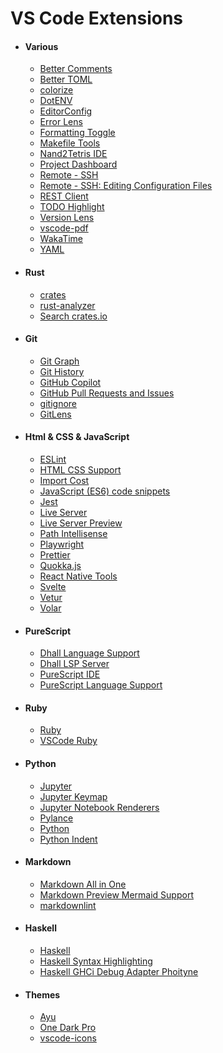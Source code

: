 # VS Code Extensions

- #### Various

  - [Better Comments](https://marketplace.visualstudio.com/items?itemName=aaron-bond.better-comments)
  - [Better TOML](https://marketplace.visualstudio.com/items?itemName=bungcip.better-toml)
  - [colorize](https://marketplace.visualstudio.com/items?itemName=kamikillerto.vscode-colorize)
  - [DotENV](https://marketplace.visualstudio.com/items?itemName=mikestead.dotenv)
  - [EditorConfig](https://marketplace.visualstudio.com/items?itemName=EditorConfig.EditorConfig)
  - [Error Lens](https://marketplace.visualstudio.com/items?itemName=usernamehw.errorlens)
  - [Formatting Toggle](https://marketplace.visualstudio.com/items?itemName=tombonnike.vscode-status-bar-format-toggle)
  - [Makefile Tools](https://marketplace.visualstudio.com/items?itemName=ms-vscode.makefile-tools)
  - [Nand2Tetris IDE](https://marketplace.visualstudio.com/items?itemName=AvivYaish.nand-ide)
  - [Project Dashboard](https://marketplace.visualstudio.com/items?itemName=kruemelkatze.vscode-dashboard)
  - [Remote - SSH](https://marketplace.visualstudio.com/items?itemName=ms-vscode-remote.remote-ssh)
  - [Remote - SSH: Editing Configuration Files](https://marketplace.visualstudio.com/items?itemName=ms-vscode-remote.remote-ssh-edit)
  - [REST Client](https://marketplace.visualstudio.com/items?itemName=humao.rest-client)
  - [TODO Highlight](https://marketplace.visualstudio.com/items?itemName=wayou.vscode-todo-highlight)
  - [Version Lens](https://marketplace.visualstudio.com/items?itemName=pflannery.vscode-versionlens)
  - [vscode-pdf](https://marketplace.visualstudio.com/items?itemName=tomoki1207.pdf)
  - [WakaTime](https://marketplace.visualstudio.com/items?itemName=WakaTime.vscode-wakatime)
  - [YAML](https://marketplace.visualstudio.com/items?itemName=redhat.vscode-yaml)

- #### Rust

  - [crates](https://marketplace.visualstudio.com/items?itemName=serayuzgur.crates)
  - [rust-analyzer](https://marketplace.visualstudio.com/items?itemName=rust-lang.rust-analyzer)
  - [Search crates.io](https://marketplace.visualstudio.com/items?itemName=belfz.search-crates-io)

- #### Git

  - [Git Graph](https://marketplace.visualstudio.com/items?itemName=mhutchie.git-graph)
  - [Git History](https://marketplace.visualstudio.com/items?itemName=donjayamanne.githistory)
  - [GitHub Copilot](https://marketplace.visualstudio.com/items?itemName=GitHub.copilot)
  - [GitHub Pull Requests and Issues](https://marketplace.visualstudio.com/items?itemName=GitHub.vscode-pull-request-github)
  - [gitignore](https://marketplace.visualstudio.com/items?itemName=codezombiech.gitignore)
  - [GitLens](https://marketplace.visualstudio.com/items?itemName=eamodio.gitlens)

- #### Html & CSS & JavaScript

  - [ESLint](https://marketplace.visualstudio.com/items?itemName=dbaeumer.vscode-eslint)
  - [HTML CSS Support](https://marketplace.visualstudio.com/items?itemName=ecmel.vscode-html-css)
  - [Import Cost](https://marketplace.visualstudio.com/items?itemName=wix.vscode-import-cost)
  - [JavaScript (ES6) code snippets](https://marketplace.visualstudio.com/items?itemName=xabikos.JavaScriptSnippets)
  - [Jest](https://marketplace.visualstudio.com/items?itemName=Orta.vscode-jest)
  - [Live Server](https://marketplace.visualstudio.com/items?itemName=ritwickdey.LiveServer)
  - [Live Server Preview](https://marketplace.visualstudio.com/items?itemName=negokaz.live-server-preview)
  - [Path Intellisense](https://marketplace.visualstudio.com/items?itemName=christian-kohler.path-intellisense)
  - [Playwright](https://marketplace.visualstudio.com/items?itemName=ms-playwright.playwright)
  - [Prettier](https://marketplace.visualstudio.com/items?itemName=esbenp.prettier-vscode)
  - [Quokka.js](https://marketplace.visualstudio.com/items?itemName=WallabyJs.quokka-vscode)
  - [React Native Tools](https://marketplace.visualstudio.com/items?itemName=msjsdiag.vscode-react-native)
  - [Svelte](https://marketplace.visualstudio.com/items?itemName=svelte.svelte-vscode)
  - [Vetur](https://marketplace.visualstudio.com/items?itemName=octref.vetur)
  - [Volar](https://marketplace.visualstudio.com/items?itemName=Vue.volar)

- #### PureScript

  - [Dhall Language Support](https://marketplace.visualstudio.com/items?itemName=dhall.dhall-lang)
  - [Dhall LSP Server](https://marketplace.visualstudio.com/items?itemName=dhall.vscode-dhall-lsp-server)
  - [PureScript IDE](https://marketplace.visualstudio.com/items?itemName=nwolverson.ide-purescript)
  - [PureScript Language Support](https://marketplace.visualstudio.com/items?itemName=nwolverson.language-purescript)

- #### Ruby

  - [Ruby](https://marketplace.visualstudio.com/items?itemName=rebornix.Ruby)
  - [VSCode Ruby](https://marketplace.visualstudio.com/items?itemName=wingrunr21.vscode-ruby)

- #### Python

  - [Jupyter](https://marketplace.visualstudio.com/items?itemName=ms-toolsai.jupyter)
  - [Jupyter Keymap](https://marketplace.visualstudio.com/items?itemName=ms-toolsai.jupyter-keymap)
  - [Jupyter Notebook Renderers](https://marketplace.visualstudio.com/items?itemName=ms-toolsai.jupyter-renderers)
  - [Pylance](https://marketplace.visualstudio.com/items?itemName=ms-python.vscode-pylance)
  - [Python](https://marketplace.visualstudio.com/items?itemName=ms-python.python)
  - [Python Indent](https://marketplace.visualstudio.com/items?itemName=KevinRose.vsc-python-indent)

- #### Markdown

  - [Markdown All in One](https://marketplace.visualstudio.com/items?itemName=yzhang.markdown-all-in-one)
  - [Markdown Preview Mermaid Support](https://marketplace.visualstudio.com/items?itemName=bierner.markdown-mermaid)
  - [markdownlint](https://marketplace.visualstudio.com/items?itemName=DavidAnson.vscode-markdownlint)

- #### Haskell

  - [Haskell](https://marketplace.visualstudio.com/items?itemName=haskell.haskell)
  - [Haskell Syntax Highlighting](https://marketplace.visualstudio.com/items?itemName=justusadam.language-haskell)
  - [Haskell GHCi Debug Adapter Phoityne](https://marketplace.visualstudio.com/items?itemName=phoityne.phoityne-vscode)

- #### Themes

  - [Ayu](https://marketplace.visualstudio.com/items?itemName=teabyii.ayu)
  - [One Dark Pro](https://marketplace.visualstudio.com/items?itemName=zhuangtongfa.Material-theme)
  - [vscode-icons](https://marketplace.visualstudio.com/items?itemName=vscode-icons-team.vscode-icons)

